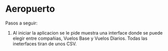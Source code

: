 # Aeropuerto

Pasos a seguir:
1. Al iniciar la aplicacion se le pide muestra una interface donde se puede elegir entre compañias, Vuelos Base y Vuelos Diarios. Todas las ineterfaces tiran de unos CSV.

